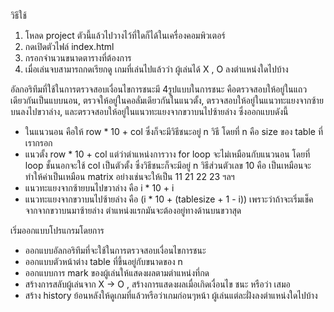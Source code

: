 วิธีใช้ 
1. โหลด project ตัวนี้แล้วไปวางไว้ที่ใดก็ได้ในเครื่องคอมพิวเตอร์
2. กดเปิดตัวไฟล์ index.html 
3. กรอกจำนวนขนาดตารางที่ต้องการ
4. เมื่อเล่นจบสามารถกดเรียกดู เกมที่เล่นไปแล้วว่า ผู้เล่นได้ X , O ลงตำแหน่งใดไปบ้าง

อัลกอริทึมที่ใช้ในการตรวจสอบเงื่อนไขการชนะมี 4รูปแบบในการชนะ คือตรวจสอบให้อยู่ในแถวเดียวกันเป็นแบบนอน, ตรวจให้อยู่ในคอลั่มเดียวกันในแนวตั้ง, ตรวจสอบให้อยู่ในแนวทะแยงจากซ้ายบนลงไปขวาล่าง, และตรวจสอบให้อยู่ในแนวทะแยงจากขวาบนไปซ้ายล่าง  ซึ่งออกแบบดังนี้
- ในแนวนอน คือให้ row * 10 + col ซึ่งก็จะมีวิธีชนะอยู่ n วิธี โดยที่ n คือ size ของ table ที่เรากรอก 
- แนวตั้ง  row * 10 + col แต่ว่าตำแหน่งการวาง for loop จะไม่เหมือนกับแนวนอน โดยที่ loop ชั้นนอกจะใช้ col เป็นตัวตั้ง ซึ่งวิธีชนะก็จะมีอยู่ n      วิธีส่วนตัวเลข 10 คือ เป็นเหมือนจะทำให้ค่าเป็นเหมือน matrix อย่างเช่นจะให้เป็น 11 21 22 23 ฯลฯ
- แนวทะแยงจากซ้ายบนไปขวาล่าง คือ i * 10 + i
- แนวทะแยงจากขวาบนไปซ้ายล่าง คือ (i * 10 + (tablesize + 1 - i)) เพราะว่าถ้าจะเริ่มเช็คจากจากขวาบนมาซ้ายล่าง ตำแหน่งแรกมันจะต้องอยู่ทางด้านบนขวาสุด

เริ่มออกแบบโปรแกรมโดยการ
- ออกแบบอัลกอริทึมที่จะใช้ในการตรวจสอบเงื่อนไขการชนะ 
- ออกแบบตัวหน้าต่าง table ที่ขึ้นอยู่กับขนาดของ n 
- ออกแบบการ mark ของผู้เล่นให้แสดงผลตามตำแหน่งที่กด 
- สร้างการสลับผู้เล่นจาก X -> O , สร้างการแสดงผลเมื่อเกิดเงื่อนไข ชนะ หรือว่า เสมอ
- สร้าง history ย้อนหลังให้ดูเกมที่แล้วหรือว่าเกมก่อนๆหน้า ผู้เล่นแต่ละฝั่งลงตำแหน่งใดไปบ้าง
